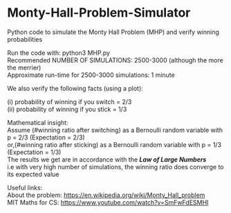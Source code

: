 # Monty-Hall-Problem-Simulator


Python code to simulate the Monty Hall Problem (MHP) and verify winning probabilities<br />
   
Run the code with: python3 MHP.py <NUMBER OF SIMULATIONS><br />
Recommended NUMBER OF SIMULATIONS: 2500-3000 (although the more the merrier)<br />
Approximate run-time for 2500-3000 simulations: 1 minute<br />

We also verify the following facts (using a plot):<br />
   
(i) probability of winning if you switch = 2/3<br />
(ii) probability of winning if you stick = 1/3<br />

Mathematical insight:<br />
Assume (#winning ratio after switching) as a Bernoulli random variable with p = 2/3 (Expectation = 2/3)<br />
or,(#winning ratio after sticking) as a Bernoulli random variable with p = 1/3 (Expectation = 1/3)<br />
The results we get are in accordance with the ***Law of Large Numbers***<br /> i.e with very high number of simulations, the winning ratio does converge to its expected value
   
Useful links: <br />
About the problem: https://en.wikipedia.org/wiki/Monty_Hall_problem <br />
MIT Maths for CS: https://www.youtube.com/watch?v=SmFwFdESMHI
   
